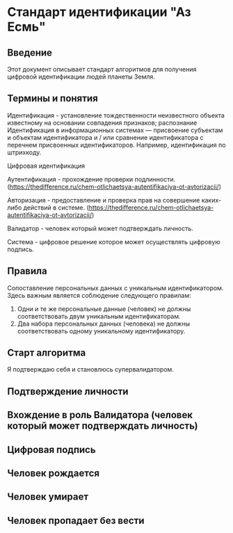 # Стандарт идентификации "Аз Есмь"

## Введение

Этот документ описывает стандарт алгоритмов для получения цифровой идентификации людей планеты Земля.

## Термины и понятия

Идентификация - установление тождественности неизвестного объекта известному на основании совпадения признаков; распознание 
Идентификация в информационных системах — присвоение субъектам и объектам идентификатора и / или сравнение идентификатора с перечнем присвоенных идентификаторов. Например, идентификация по штрихкоду.

Цифровая идентификация

Аутентификация - прохождение проверки подлинности. (https://thedifference.ru/chem-otlichaetsya-autentifikaciya-ot-avtorizacii/)

Авторизация - предоставление и проверка прав на совершение каких-либо действий в системе. (https://thedifference.ru/chem-otlichaetsya-autentifikaciya-ot-avtorizacii/)

Валидатор - человек который может подтверждать личность.

Система - цифровое решение которое может осуществлять цифровую подпись.

## Правила

Сопоставление персональных данных с уникальным идентификатором. Здесь важным является соблюдение следующего правилам:
1) Одни и те же персональные данные (человек) не должны соответствовать двум уникальным идентификаторам.
2) Два набора персональных данных (человека) не должны соответствовать одному уникальному идентификатору.

## Старт алгоритма

Я подтверждаю себя и становлюсь супервалидатором.

## Подтверждение личности



## Вхождение в роль Валидатора (человек который может подтверждать личность)



## Цифровая подпись



## Человек рождается



## Человек умирает



## Человек пропадает без вести

